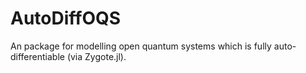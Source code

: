 # AutoDiffOQS

An package for modelling open quantum systems which is fully auto-differentiable (via Zygote.jl).
